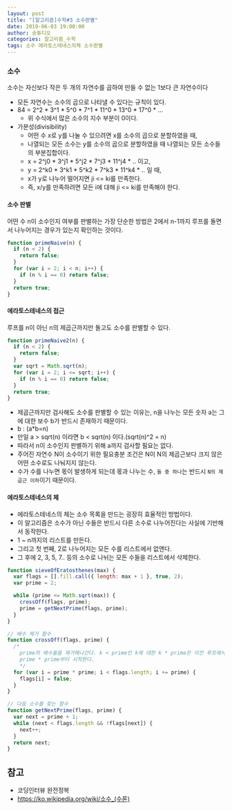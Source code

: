 ```yaml
---
layout: post
title: "[알고리즘]수학#3 소수판별"
date: 2019-06-03 19:00:00
author: 송튜디오
categories: 알고리즘_수학
tags: 소수 에라토스테네스의체 소수판별
---
```


### 소수

소수는 자신보다 작은 두 개의 자연수를 곱하여 만들 수 없는 1보다 큰 자연수이다

- 모든 자연수는 소수의 곱으로 나타낼 수 있다는 규칙이 있다.
- 84 = 2^2 \* 3^1 \* 5^0 \* 7^1 \* 11^0 \* 13^0 \* 17^0 \* ...
  - 위 수식에서 많은 소수의 지수 부분이 0이다.
- 가분성(divisibility)
  - 어떤 수 x로 y를 나눌 수 있으려면 x를 소수의 곱으로 분할하였을 때,
  - 나열되는 모든 소수는 y를 소수의 곱으로 분할하였을 때 나열되는 모든 소수들의 부분집합이다.
  - x = 2^j0 \* 3^j1 \* 5^j2 \* 7^j3 \* 11^j4 \* .. 이고,
  - y = 2^k0 \* 3^k1 \* 5^k2 \* 7^k3 \* 11^k4 \* .. 일 때,
  - x가 y로 나누어 떨어지면 ji <= ki를 만족한다.
  - 즉, x/y를 만족하려면 모든 i에 대해 ji <= ki를 만족해야 한다.

#### 소수 판별

어떤 수 n이 소수인지 여부를 판별하는 가장 단순한 방법은 2에서 n-1까지 루프를 돌면서 나누어지는 경우가 있는지 확인하는 것이다.

```js
function primeNaive(n) {
  if (n < 2) {
    return false;
  }
  for (var i = 2; i < n; i++) {
    if (n % i == 0) return false;
  }
  return true;
}
```

#### 에라토스테네스의 접근

루프를 n이 아닌 n의 제곱근까지만 돌고도 소수를 판별할 수 있다.

```js
function primeNaive2(n) {
  if (n < 2) {
    return false;
  }
  var sqrt = Math.sqrt(n);
  for (var i = 2; i <= sqrt; i++) {
    if (n % i == 0) return false;
  }
  return true;
}
```

- 제곱근까지만 검사해도 소수를 판별할 수 있는 이유는, n을 나누는 모든 숫자 a는 그에 대한 보수 b가 반드시 존재하기 때문이다.
- b : (a\*b=n)
- 만일 a > sqrt(n) 이라면 b < sqrt(n) 이다.(sqrt(n)^2 = n)
- 따라서 n이 소수인지 판별하기 위해 a까지 검사할 필요는 없다.
- 주어진 자연수 N이 소수이기 위한 필요충분 조건은 N이 N의 제곱근보다 크지 않은 어떤 소수로도 나눠지지 않는다.
- 수가 수를 나누면 몫이 발생하게 되는데 몫과 나누는 수, `둘 중 하나`는 반드시 `N의 제곱근 이하`이기 때문이다.

#### 에라토스테네스의 체

- 에라토스테네스의 체는 소수 목록을 만드는 굉장히 효율적인 방법이다.
- 이 알고리즘은 소수가 아닌 수들은 반드시 다른 소수로 나누어진다는 사실에 기반해서 동작한다.
- 1 ~ n까지의 리스트를 만든다.
- 그리고 첫 번째, 2로 나누어지는 모든 수를 리스트에서 없앤다.
- 그 후에 2, 3, 5, 7.. 등의 소수로 나뉘는 모든 수들을 리스트에서 삭제한다.

```js
function sieveOfEratosthenes(max) {
  var flags = [].fill.call({ length: max + 1 }, true, 2);
  var prime = 2;

  while (prime <= Math.sqrt(max)) {
    crossOff(flags, prime);
    prime = getNextPrime(flags, prime);
  }
}

// 배수 제거 함수
function crossOff(flags, prime) {
  /*
    prime의 배수들을 제거해나간다. k < prime인 k에 대한 k * prime은 이전 루프에서 이미 제거되었을 것이므로
    prime * prime부터 시작한다.
    */
  for (var i = prime * prime; i < flags.length; i += prime) {
    flags[i] = false;
  }
}

// 다음 소수를 찾는 함수
function getNextPrime(flags, prime) {
  var next = prime + 1;
  while (next < flags.length && !flags[next]) {
    next++;
  }
  return next;
}
```

## 참고

- 코딩인터뷰 완전정복
- https://ko.wikipedia.org/wiki/소수_(수론)
